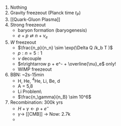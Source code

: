 1. Nothing
2. Gravity freezeout (Planck time $t_P$)
3. [[Quark-Gluon Plasma]]
4. Strong freezeout
	- baryon formation (baryogenesis)
	- $e+p \rightleftarrows n + \nu_e$
6. $W$ freezeout
	- $\frac{n_p}{n_n} \sim \exp(\Delta Q /k_b T )$
	- $p:n=5:1$
	- $\nu$ decouple
	- $n\rightarrow p + e^- + \overline{\nu}_e$ only!
	- WIMP freezeout
7. BBN: ~2s-15min
	- H, He, $^4$He, Li, Be, d
	- A = 5,8
	- Li Problem\
	- $\frac{n_\gamma}{n_B} \sim 10^6$
8. Recombination: 300k yrs
	- $H + \gamma \leftarrow p + e^-$
	- $\gamma \rightarrow$ [[CMB]] $\rightarrow$ Now: 2.7k
	- 
